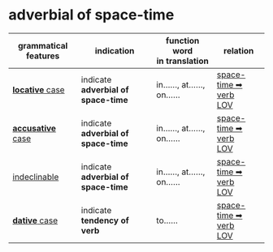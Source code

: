 # adverbial of space-time

|grammatical features|indication|function word<br>in translation|relation|
|-|-|-|-|
|[**locative** case](https://assets-hk.wikipali.org/pali-handbook/zh-Hans/declension/loc.html)|indicate **adverbial of space-time**|in……, at……, on……|[space-time ➡ verb<br>LOV](https://assets-hk.wikipali.org/pali-handbook/zh-Hans/basic-relation/loc/loc-lov.html)|
|[**accusative** case](https://assets-hk.wikipali.org/pali-handbook/zh-Hans/declension/acc.html#%E8%BF%9B%E9%98%B6%E7%94%A8%E6%B3%95)|indicate **adverbial of space-time**|in……, at……, on……|[space-time ➡ verb<br>LOV](https://assets-hk.wikipali.org/pali-handbook/zh-Hans/basic-relation/loc/loc-lov.html)|
|[indeclinable]()|indicate **adverbial of space-time**|in……, at……, on……|[space-time ➡ verb<br>LOV](https://assets-hk.wikipali.org/pali-handbook/zh-Hans/basic-relation/loc/loc-lov.html)|
|[**dative** case](https://assets-hk.wikipali.org/pali-handbook/zh-Hans/declension/acc.html#%E8%BF%9B%E9%98%B6%E7%94%A8%E6%B3%95)|indicate **tendency of verb**|to……|[space-time ➡ verb<br>LOV](https://assets-hk.wikipali.org/pali-handbook/zh-Hans/basic-relation/dat/dat-lov.html)|
